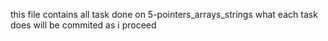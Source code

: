 this file contains all task done on 5-pointers_arrays_strings
what each task does will be commited as i proceed
